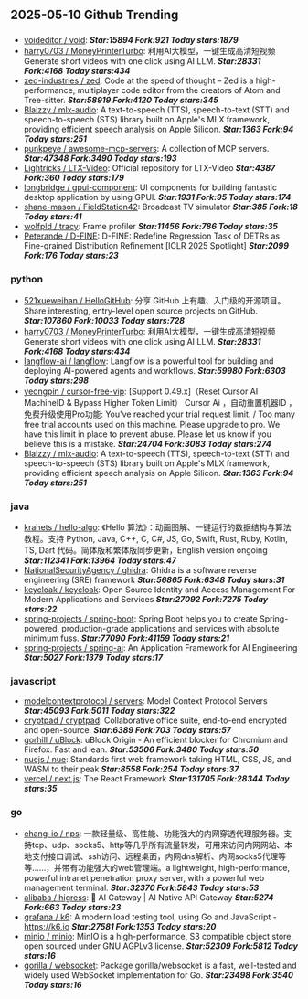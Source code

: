 ## 2025-05-10 Github Trending

### 
* [voideditor / void](https://github.com/voideditor/void):  ***Star:15894 Fork:921 Today stars:1879***
* [harry0703 / MoneyPrinterTurbo](https://github.com/harry0703/MoneyPrinterTurbo): 利用AI大模型，一键生成高清短视频 Generate short videos with one click using AI LLM. ***Star:28331 Fork:4168 Today stars:434***
* [zed-industries / zed](https://github.com/zed-industries/zed): Code at the speed of thought – Zed is a high-performance, multiplayer code editor from the creators of Atom and Tree-sitter. ***Star:58919 Fork:4120 Today stars:345***
* [Blaizzy / mlx-audio](https://github.com/Blaizzy/mlx-audio): A text-to-speech (TTS), speech-to-text (STT) and speech-to-speech (STS) library built on Apple's MLX framework, providing efficient speech analysis on Apple Silicon. ***Star:1363 Fork:94 Today stars:251***
* [punkpeye / awesome-mcp-servers](https://github.com/punkpeye/awesome-mcp-servers): A collection of MCP servers. ***Star:47348 Fork:3490 Today stars:193***
* [Lightricks / LTX-Video](https://github.com/Lightricks/LTX-Video): Official repository for LTX-Video ***Star:4387 Fork:360 Today stars:179***
* [longbridge / gpui-component](https://github.com/longbridge/gpui-component): UI components for building fantastic desktop application by using GPUI. ***Star:1931 Fork:95 Today stars:174***
* [shane-mason / FieldStation42](https://github.com/shane-mason/FieldStation42): Broadcast TV simulator ***Star:385 Fork:18 Today stars:41***
* [wolfpld / tracy](https://github.com/wolfpld/tracy): Frame profiler ***Star:11456 Fork:786 Today stars:35***
* [Peterande / D-FINE](https://github.com/Peterande/D-FINE): D-FINE: Redefine Regression Task of DETRs as Fine-grained Distribution Refinement [ICLR 2025 Spotlight] ***Star:2099 Fork:176 Today stars:23***

### python
* [521xueweihan / HelloGitHub](https://github.com/521xueweihan/HelloGitHub): 分享 GitHub 上有趣、入门级的开源项目。Share interesting, entry-level open source projects on GitHub. ***Star:107860 Fork:10033 Today stars:728***
* [harry0703 / MoneyPrinterTurbo](https://github.com/harry0703/MoneyPrinterTurbo): 利用AI大模型，一键生成高清短视频 Generate short videos with one click using AI LLM. ***Star:28331 Fork:4168 Today stars:434***
* [langflow-ai / langflow](https://github.com/langflow-ai/langflow): Langflow is a powerful tool for building and deploying AI-powered agents and workflows. ***Star:59980 Fork:6303 Today stars:298***
* [yeongpin / cursor-free-vip](https://github.com/yeongpin/cursor-free-vip): [Support 0.49.x]（Reset Cursor AI MachineID & Bypass Higher Token Limit） Cursor Ai ，自动重置机器ID ， 免费升级使用Pro功能: You've reached your trial request limit. / Too many free trial accounts used on this machine. Please upgrade to pro. We have this limit in place to prevent abuse. Please let us know if you believe this is a mistake. ***Star:24704 Fork:3083 Today stars:274***
* [Blaizzy / mlx-audio](https://github.com/Blaizzy/mlx-audio): A text-to-speech (TTS), speech-to-text (STT) and speech-to-speech (STS) library built on Apple's MLX framework, providing efficient speech analysis on Apple Silicon. ***Star:1363 Fork:94 Today stars:251***

### java
* [krahets / hello-algo](https://github.com/krahets/hello-algo): 《Hello 算法》：动画图解、一键运行的数据结构与算法教程。支持 Python, Java, C++, C, C#, JS, Go, Swift, Rust, Ruby, Kotlin, TS, Dart 代码。简体版和繁体版同步更新，English version ongoing ***Star:112341 Fork:13964 Today stars:47***
* [NationalSecurityAgency / ghidra](https://github.com/NationalSecurityAgency/ghidra): Ghidra is a software reverse engineering (SRE) framework ***Star:56865 Fork:6348 Today stars:31***
* [keycloak / keycloak](https://github.com/keycloak/keycloak): Open Source Identity and Access Management For Modern Applications and Services ***Star:27092 Fork:7275 Today stars:22***
* [spring-projects / spring-boot](https://github.com/spring-projects/spring-boot): Spring Boot helps you to create Spring-powered, production-grade applications and services with absolute minimum fuss. ***Star:77090 Fork:41159 Today stars:21***
* [spring-projects / spring-ai](https://github.com/spring-projects/spring-ai): An Application Framework for AI Engineering ***Star:5027 Fork:1379 Today stars:17***

### javascript
* [modelcontextprotocol / servers](https://github.com/modelcontextprotocol/servers): Model Context Protocol Servers ***Star:45093 Fork:5011 Today stars:322***
* [cryptpad / cryptpad](https://github.com/cryptpad/cryptpad): Collaborative office suite, end-to-end encrypted and open-source. ***Star:6389 Fork:703 Today stars:57***
* [gorhill / uBlock](https://github.com/gorhill/uBlock): uBlock Origin - An efficient blocker for Chromium and Firefox. Fast and lean. ***Star:53506 Fork:3480 Today stars:50***
* [nuejs / nue](https://github.com/nuejs/nue): Standards first web framework taking HTML, CSS, JS, and WASM to their peak ***Star:8558 Fork:254 Today stars:37***
* [vercel / next.js](https://github.com/vercel/next.js): The React Framework ***Star:131705 Fork:28344 Today stars:35***

### go
* [ehang-io / nps](https://github.com/ehang-io/nps): 一款轻量级、高性能、功能强大的内网穿透代理服务器。支持tcp、udp、socks5、http等几乎所有流量转发，可用来访问内网网站、本地支付接口调试、ssh访问、远程桌面，内网dns解析、内网socks5代理等等……，并带有功能强大的web管理端。a lightweight, high-performance, powerful intranet penetration proxy server, with a powerful web management terminal. ***Star:32370 Fork:5843 Today stars:53***
* [alibaba / higress](https://github.com/alibaba/higress): 🤖 AI Gateway | AI Native API Gateway ***Star:5274 Fork:663 Today stars:23***
* [grafana / k6](https://github.com/grafana/k6): A modern load testing tool, using Go and JavaScript - https://k6.io ***Star:27581 Fork:1353 Today stars:20***
* [minio / minio](https://github.com/minio/minio): MinIO is a high-performance, S3 compatible object store, open sourced under GNU AGPLv3 license. ***Star:52309 Fork:5812 Today stars:16***
* [gorilla / websocket](https://github.com/gorilla/websocket): Package gorilla/websocket is a fast, well-tested and widely used WebSocket implementation for Go. ***Star:23498 Fork:3540 Today stars:16***
